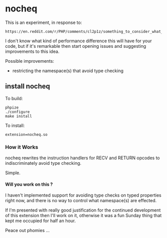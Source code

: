 # nocheq

This is an experiment, in response to:

    https://en.reddit.com/r/PHP/comments/cl2p1z/something_to_consider_what_about_disabling/

I don't know what kind of performance difference this will have for your code, but if it's remarkable then start opening issues and suggesting improvements to this idea.

Possible improvements:

  - restricting the namespace(s) that avoid type checking

## install nocheq

To build:

    phpize
    ./configure
    make install

To install:

    extension=nocheq.so

### How it Works

nocheq rewrites the instruction handlers for RECV and RETURN opcodes to indiscriminately avoid type checking.

Simple.

#### Will you work on this ?

I haven't implemented support for avoiding type checks on typed properties right now, and there is no way to control what namespace(s) are effected.

If I'm presented with really good justification for the continued development of this extension then I'll work on it, otherwise it was a fun Sunday thing that kept me occupied for half an hour.

Peace out phomies ...
